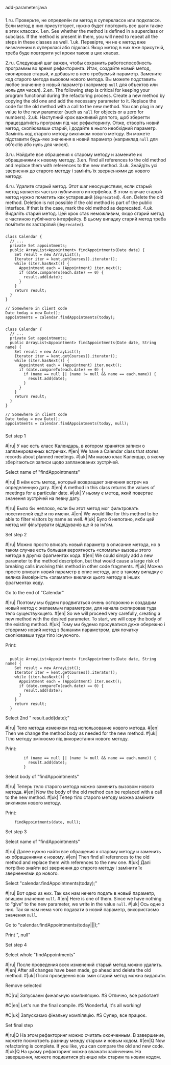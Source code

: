 add-parameter:java

###

1.ru. Проверьте, не определён ли метод в суперклассе или подклассе. Если метод в них присутствует, нужно будет повторить все шаги также в этих классах.
1.en. See whether the method is defined in a superclass or subclass. If the method is present in them, you will need to repeat all the steps in these classes as well.
1.uk. Перевірте, чи не є метод вже визначеним в суперкласі або підкласі. Якщо метод в них вже присутній, треба буде повторити усі кроки також в цих класах.

2.ru. Следующий шаг важен, чтобы сохранить работоспособность программы во время рефакторинга. Итак, создайте новый метод, скопировав старый, и добавьте в него требуемый параметр. Замените код старого метода вызовом нового метода. Вы можете подставить любое значение в новый параметр (например <code>null</code> для объектов или ноль для чисел).
2.en. The following step is critical for keeping your program functional during the refactoring process. Create a new method by copying the old one and add the necessary parameter to it. Replace the code for the old method with a call to the new method. You can plug in any value to the new parameter (such as <code>null</code> for objects or a zero for numbers).
2.uk. Наступний крок важливий для того, щоб зберегти працездатність програми під час рефакторингу. Отже, створіть новий метод, скопіювавши старий, і додайте в нього необхідний параметр. Замініть код старого методу викликом нового методу. Ви можете підставити будь-яке значення в новий параметр (наприклад <code>null</code> для об'єктів або нуль для чисел).

3.ru. Найдите все обращения к старому методу и замените их обращениями к новому методу.
3.en. Find all references to the old method and replace them with references to the new method.
3.uk. Знайдіть усі звернення до старого методу і замініть їх зверненнями до нового методу.

4.ru. Удалите старый метод. Этот шаг неосуществим, если старый метод является частью публичного интерфейса. В этом случае старый метод нужно пометить как устаревший (<code>deprecated</code>).
4.en. Delete the old method. Deletion is not possible if the old method is part of the public interface. If that is the case, mark the old method as deprecated.
4.uk. Видаліть старий метод. Цей крок стає неможливим, якщо старий метод є частиною публічного інтерфейсу. В цьому випадку старий метод треба помітити як застарілий (<code>deprecated</code>).



###

```
class Calendar {
  // ...
  private Set appointments;
  public ArrayList<Appointment> findAppointments(Date date) {
    Set result = new ArrayList();
    Iterator iter = kent.getCourses().iterator();
    while (iter.hasNext()) {
      Appointment each = (Appointment) iter.next();
      if (date.compareTo(each.date) == 0) {
        result.add(date);
      }
    }
    return result;
  }
}

// Somewhere in client code
Date today = new Date();
appointments = calendar.findAppointments(today);
```

###

```
class Calendar {
  // ...
  private Set appointments;
  public ArrayList<Appointment> findAppointments(Date date, String name) {
    Set result = new ArrayList();
    Iterator iter = kent.getCourses().iterator();
    while (iter.hasNext()) {
      Appointment each = (Appointment) iter.next();
      if (date.compareTo(each.date) == 0) {
        if (name == null || (name != null && name == each.name)) {
          result.add(date);
        }
      }
    }
    return result;
  }
}

// Somewhere in client code
Date today = new Date();
appointments = calendar.findAppointments(today, null);
```

###

Set step 1

#|ru| У нас есть класс Календарь, в котором хранятся записи о запланированных встречах.
#|en| We have a Calendar class that stores records about planned meetings.
#|uk| Ми маємо клас Календар, в якому зберігаються записи щодо запланованих зустрічей.

Select name of "findAppointments"

#|ru| В нём есть метод, который возвращает значения встреч на определенную дату.
#|en| A method in this class returns the values of meetings for a particular date.
#|uk| У ньому є метод, який повертає значення зустрічей на певну дату.

#|ru| Было бы неплохо, если бы этот метод мог фильтровать посетителей ещё и по имени.
#|en| We would like for this method to be able to filter visitors by name as well.
#|uk| Було б непогано, якби цей метод міг фільтрувати відвідувачів ще й за ім'ям.

Set step 2

#|ru| Можно просто вписать новый параметр в описание метода, но в таком случае есть большая вероятность «сломать» вызовы этого метода в других фрагментах кода.
#|en| We could simply add a new parameter to the method description, but that would cause a large risk of breaking calls involving this method in other code fragments.
#|uk| Можна просто вписати новий параметр в опис методу, але в такому випадку є велика ймовірність «зламати» виклики цього методу в інших фрагментах коду.

Go to the end of "Calendar"

#|ru| Поэтому мы будем продвигаться очень осторожно и создадим новый метод с желаемым параметром, для начала скопировав туда тело существующего.
#|en| So we will proceed very carefully, creating a new method with the desired parameter. To start, we will copy the body of the existing method.
#|uk| Тому ми будемо просуватися дуже обережно і створимо новий метод з бажаним параметром, для початку скопіювавши туди тіло існуючого.

Print:
```

  public ArrayList<Appointment> findAppointments(Date date, String name) {
    Set result = new ArrayList();
    Iterator iter = kent.getCourses().iterator();
    while (iter.hasNext()) {
      Appointment each = (Appointment) iter.next();
      if (date.compareTo(each.date) == 0) {
        result.add(date);
      }
    }
    return result;
  }
```

Select 2nd "        result.add(date);"

#|ru| Тело метода изменяем под использование нового метода.
#|en| Then we change the method body as needed for the new method.
#|uk| Тіло методу змінюємо під використання нового методу.

Print:
```
        if (name == null || (name != null && name == each.name)) {
          result.add(date);
        }
```

Select body of "findAppointments"

#|ru| Теперь тело старого метода можно заменить вызовом нового метода.
#|en| Now the body of the old method can be replaced with a call to the new method.
#|uk| Тепер тіло старого методу можна замінити викликом нового методу.

Print:
```
    findAppointments(date, null);
```

Set step 3

Select name of "findAppointments"

#|ru| Далее нужно найти все обращения к старому методу и заменить их обращениями к новому.
#|en| Then find all references to the old method and replace them with references to the new one.
#|uk| Далі потрібно знайти всі звернення до старого методу і замінити їх зверненнями до нового.

Select "calendar.findAppointments(today);"

#|ru| Вот одно из них. Так как нам нечего подать в новый параметр, впишем значение <code>null</code>.
#|en| Here is one of them. Since we have nothing to “give” to the new parameter, we write in the value <code>null</code>.
#|uk| Ось одне з них. Так як нам нема чого подавати в новий параметр, використаємо значення <code>null</code>.

Go to "calendar.findAppointments(today|||);"

Print ", null"

Set step 4

Select whole "findAppointments"

#|ru| После проведения всех изменений старый метод можно удалить.
#|en| After all changes have been made, go ahead and delete the old method.
#|uk| Після проведення всіх змін старий метод можна видалити.

Remove selected

#C|ru| Запускаем финальную компиляцию.
#S Отлично, все работает!

#C|en| Let's run the final compile.
#S Wonderful, it's all working!

#C|uk| Запускаємо фінальну компіляцію.
#S Супер, все працює.

Set final step

#|ru|Q На этом рефакторинг можно считать оконченным. В завершение, можете посмотреть разницу между старым и новым кодом.
#|en|Q Now refactoring is complete. If you like, you can compare the old and new code.
#|uk|Q На цьому рефакторинг можна вважати закінченим. На завершення, можете подивитися різницю між старим та новим кодом.